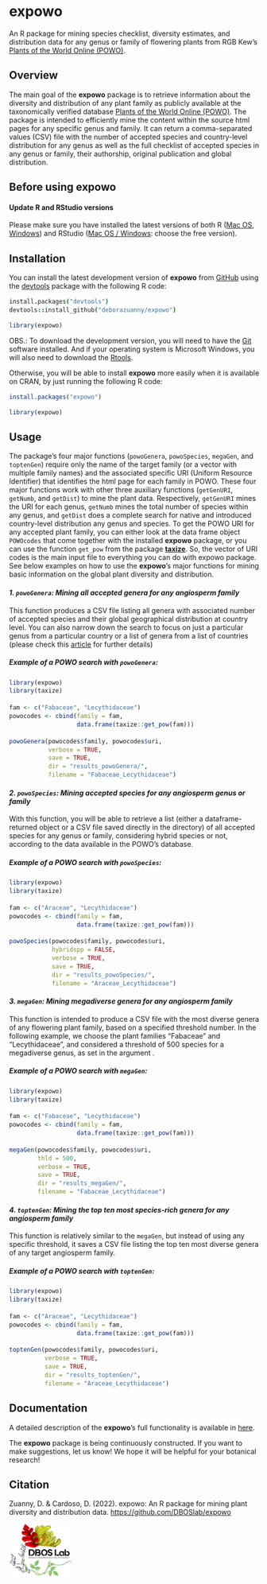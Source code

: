 
<!-- README.md is generated from README.Rmd. Please edit that file -->

# expowo

An R package for mining species checklist, diversity estimates, and
distribution data for any genus or family of flowering plants from RGB
Kew’s [Plants of the World Online (POWO)](https://powo.science.kew.org).

## Overview

The main goal of the **expowo** package is to retrieve information about
the diversity and distribution of any plant family as publicly available
at the taxonomically verified database [Plants of the World Online
(POWO)](https://powo.science.kew.org). The package is intended to
efficiently mine the content within the source html pages for any
specific genus and family. It can return a comma-separated values (CSV)
file with the number of accepted species and country-level distribution
for any genus as well as the full checklist of accepted species in any
genus or family, their authorship, original publication and global
distribution.

## Before using **expowo**

#### Update R and RStudio versions

Please make sure you have installed the latest versions of both R
(<a href= "https://cran.r-project.org/bin/macosx/" target="_blank">Mac
OS</a>,
<a href= "https://cran.r-project.org/bin/windows/base/" target="_blank">Windows</a>)
and RStudio
(<a href= "https://www.rstudio.com/products/rstudio/download/" 
target="_blank">Mac OS / Windows</a>: choose the free version).

## Installation

You can install the latest development version of **expowo** from
[GitHub](https://github.com/) using the
[devtools](https://github.com/r-lib/devtools) package with the following
R code:

``` coffee
install.packages("devtools")
devtools::install_github("deborazuanny/expowo")
```

``` r
library(expowo)
```

OBS.: To download the development version, you will need to have the
[Git](http://git-scm.com/) software installed. And if your operating
system is Microsoft Windows, you will also need to download the
[Rtools](http://cran.r-project.org/bin/windows/Rtools/).

Otherwise, you will be able to install **expowo** more easily when it is
available on CRAN, by just running the following R code:

``` r
install.packages("expowo")
```

``` r
library(expowo)
```

## Usage

The package’s four major functions (`powoGenera`, `powoSpecies`,
`megaGen`, and `toptenGen`) require only the name of the target family
(or a vector with multiple family names) and the associated specific URI
(Uniform Resource Identifier) that identifies the html page for each
family in POWO. These four major functions work with other three
auxiliary functions (`getGenURI`, `getNumb`, and `getDist`) to mine the
plant data. Respectively, `getGenURI` mines the URI for each genus,
`getNumb` mines the total number of species within any genus, and
`getDist` does a complete search for native and introduced country-level
distribution any genus and species. To get the POWO URI for any accepted
plant family, you can either look at the data frame object `POWOcodes`
that come together with the installed **expowo** package, or you can use
the function `get_pow` from the package
[**taxize**](https://github.com/ropensci/taxize). So, the vector of URI
codes is the main input file to everything you can do with expowo
package. See below examples on how to use the **expowo**’s major
functions for mining basic information on the global plant diversity and
distribution.

#### *1. `powoGenera`: Mining all accepted genera for any angiosperm family*

This function produces a CSV file listing all genera with associated
number of accepted species and their global geographical distribution at
country level. You can also narrow down the search to focus on just a
particular genus from a particular country or a list of genera from a
list of countries (please check this
[article](https://domingoscardoso.github.io/expowo/articles/mining_accepted_genera.html)
for further details)

##### Example of a POWO search with `powoGenera`:

``` r
library(expowo)
library(taxize)

fam <- c("Fabaceae", "Lecythidaceae")
powocodes <- cbind(family = fam,
                   data.frame(taxize::get_pow(fam)))

powoGenera(powocodes$family, powocodes$uri,
           verbose = TRUE,
           save = TRUE,
           dir = "results_powoGenera/",
           filename = "Fabaceae_Lecythidaceae")
```

#### *2. `powoSpecies`: Mining accepted species for any angiosperm genus or family*

With this function, you will be able to retrieve a list (either a
dataframe-returned object or a CSV file saved directly in the directory)
of all accepted species for any genus or family, considering hybrid
species or not, according to the data available in the POWO’s database.

##### Example of a POWO search with `powoSpecies`:

``` r
library(expowo)
library(taxize)

fam <- c("Araceae", "Lecythidaceae")
powocodes <- cbind(family = fam,
                   data.frame(taxize::get_pow(fam)))
                   
powoSpecies(powocodes$family, powocodes$uri,
            hybridspp = FALSE,
            verbose = TRUE,
            save = TRUE,
            dir = "results_powoSpecies/",
            filename = "Araceae_Lecythidaceae")
```

#### *3. `megaGen`: Mining megadiverse genera for any angiosperm family*

This function is intended to produce a CSV file with the most diverse
genera of any flowering plant family, based on a specified threshold
number. In the following example, we choose the plant families
“Fabaceae” and “Lecythidaceae”, and considered a threshold of 500
species for a megadiverse genus, as set in the argument .

##### Example of a POWO search with `megaGen`:

``` r
library(expowo)
library(taxize)

fam <- c("Fabaceae", "Lecythidaceae")
powocodes <- cbind(family = fam,
                   data.frame(taxize::get_pow(fam)))

megaGen(powocodes$family, powocodes$uri,
        thld = 500,
        verbose = TRUE,
        save = TRUE,
        dir = "results_megaGen/",
        filename = "Fabaceae_Lecythidaceae")
```

#### *4. `toptenGen`: Mining the top ten most species-rich genera for any angiosperm family*

This function is relatively similar to the `megaGen`, but instead of
using any specific threshold, it saves a CSV file listing the top ten
most diverse genera of any target angiosperm family.

##### Example of a POWO search with `toptenGen`:

``` r
library(expowo)
library(taxize)

fam <- c("Araceae", "Lecythidaceae")
powocodes <- cbind(family = fam,
                   data.frame(taxize::get_pow(fam)))

toptenGen(powocodes$family, powocodes$uri,
          verbose = TRUE,
          save = TRUE,
          dir = "results_toptenGen/",
          filename = "Araceae_Lecythidaceae")
```

## Documentation

A detailed description of the **expowo**’s full functionality is
available in [here](https://domingoscardoso.github.io/expowo/).

The **expowo** package is being continuously constructed. If you want to
make suggestions, let us know! We hope it will be helpful for your
botanical research!

## Citation

Zuanny, D. & Cardoso, D. (2022). expowo: An R package for mining plant
diversity and distribution data. <https://github.com/DBOSlab/expowo>

<img src="man/figures/DBOSlab_logo.png" style="width:25.0%" />
